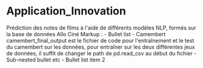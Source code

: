 # Application_Innovation
Prédiction des notes de films à l'aide de différents modèles NLP, formés sur la base de données Allo Ciné
 Markup : - Bullet list
              - Camembert
              camembert_final_output est le fichier de code pour l'entraînement et le test du camembert sur les données, pour entraîner sur les deux    différentes jeux de données, il suffit de changer le path de pd.read_csv au début du fichier
                  - Sub-nested bullet etc
          - Bullet list item 2 
